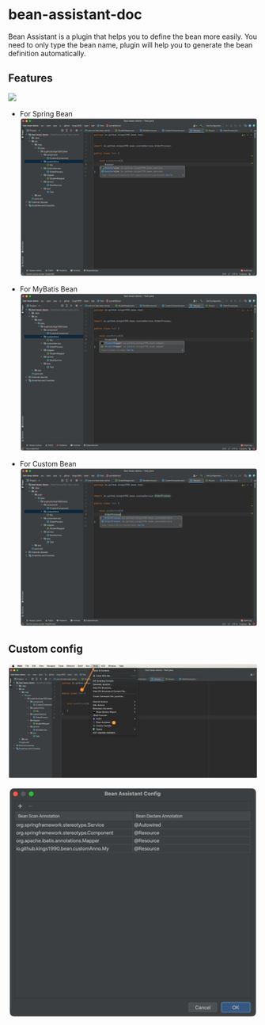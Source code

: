 # bean-assistant-doc

Bean Assistant is a plugin that helps you to define the bean more easily. You need to only type the bean name, plugin will help you to
generate the bean definition automatically.

## Features

![](./img/bean-assistant.gif)


* For Spring Bean
![](./img/springBean.png)

* For MyBatis Bean
![](./img/mapper.png)

* For Custom Bean
![](./img/customBean.png)


## Custom config
![](./img/configAction.png)

![](./img/annotationConfig.png)